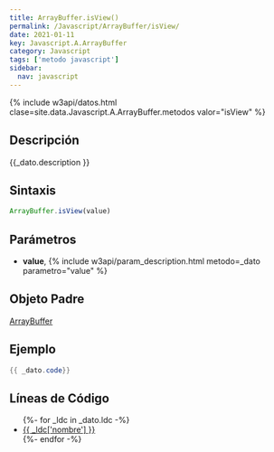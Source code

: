 ```yaml
---
title: ArrayBuffer.isView()
permalink: /Javascript/ArrayBuffer/isView/
date: 2021-01-11
key: Javascript.A.ArrayBuffer
category: Javascript
tags: ['metodo javascript']
sidebar: 
  nav: javascript
---
```


{% include w3api/datos.html clase=site.data.Javascript.A.ArrayBuffer.metodos valor="isView" %}

## Descripción
{{_dato.description }}

## Sintaxis
~~~javascript
ArrayBuffer.isView(value)
~~~

## Parámetros
* **value**,  {% include w3api/param_description.html metodo=_dato parametro="value" %}

## Objeto Padre
[ArrayBuffer](/Javascript/ArrayBuffer/)

## Ejemplo
~~~java
{{ _dato.code}}
~~~

## Líneas de Código
<ul>
{%- for _ldc in _dato.ldc -%}
   <li>
       <a href="{{_ldc['url'] }}">{{ _ldc['nombre'] }}</a>
   </li>
{%- endfor -%}
</ul>
